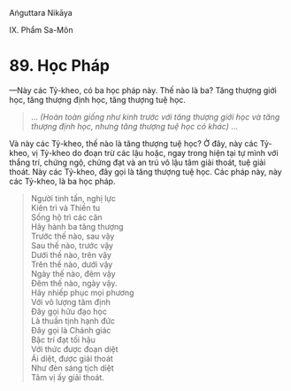 Aṅguttara Nikāya

IX. Phẩm Sa-Môn

# 89. Học Pháp

—Này các Tỷ-kheo, có ba học pháp này. Thế nào là ba? Tăng thượng giới học, tăng thượng định học, tăng thượng tuệ học.

> ... _(Hoàn toàn giống như kinh trước với tăng thượng giới học và tăng thượng định học, nhưng tăng thượng tuệ học có khác)_ ...

Và này các Tỷ-kheo, thế nào là tăng thượng tuệ học? Ở đây, này các Tỷ-kheo, vị Tỷ-kheo do đoạn trừ các lậu hoặc, ngay trong hiện tại tự mình với thắng trí, chứng ngộ, chứng đạt và an trú vô lậu tâm giải thoát, tuệ giải thoát. Này các Tỷ-kheo, đây gọi là tăng thượng tuệ học. Các pháp này, này các Tỷ-kheo, là ba học pháp.

> Người tinh tấn, nghị lực  
> Kiên trì và Thiền tu  
> Sống hộ trì các căn  
> Hãy hành ba tăng thượng  
> Trước thế nào, sau vậy  
> Sau thế nào, trước vậy  
> Dưới thế nào, trên vậy  
> Trên thế nào, dưới vậy  
> Ngày thế nào, đêm vậy  
> Ðêm thế nào, ngày vậy.  
> Hãy nhiếp phục mọi phương  
> Với vô lượng tâm định  
> Ðây gọi hữu đạo học  
> Là thuần tịnh hạnh đức  
> Ðây gọi là Chánh giác  
> Bậc trí đạt tối hậu  
> Với thức được đoạn diệt  
> Ái diệt, được giải thoát  
> Như đèn sáng tịch diệt  
> Tâm vị ấy giải thoát.

